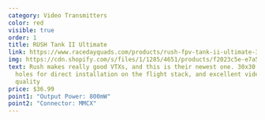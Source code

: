 ```yaml
---
category: Video Transmitters
color: red
visible: true
order: 1
title: RUSH Tank II Ultimate
link: https://www.racedayquads.com/products/rush-fpv-tank-ii-ultimate-30x30-25-800mw-5-8ghz-vtx-w-smart-audio-mmcx?_pos=978&_sid=46a015b9f&_ss=r
img: https://cdn.shopify.com/s/files/1/1285/4651/products/f2023c5e-e7a5-44f2-a66d-6226d5d8ccd1_1800x1800.jpg?v=1626841511
text: Rush makes really good VTXs, and this is their newest one. 30x30 mounting
  holes for direct installation on the flight stack, and excellent video output
  quality
price: $36.99
point1: "Output Power: 800mW"
point2: "Connector: MMCX"
---
```


